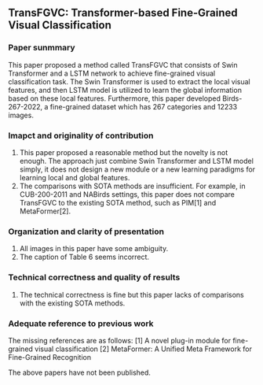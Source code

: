 ## TransFGVC: Transformer-based Fine-Grained Visual Classification

### Paper sunmmary
This paper proposed a method called TransFGVC that consists of Swin Transformer and a LSTM network to achieve fine-grained visual classification task. The Swin Transformer is used to extract the local visual features, and then LSTM model is utilized to learn the global information based on these local features. Furthermore, this paper developed Birds-267-2022, a fine-grained dataset which has 267 categories and 12233 images.


### Imapct and originality of contribution
1. This paper proposed a reasonable method but the novelty is not enough. The approach just combine Swin Transformer and LSTM model simply,  it does not design a new module or a new learning paradigms for learning local and global features.
2. The comparisons with SOTA methods are insufficient. For example, in CUB-200-2011  and NABirds settings, this paper does not compare TransFGVC to the existing SOTA method, such as PIM[1] and MetaFormer[2].

### Organization and clarity of presentation
1. All images in this paper have some ambiguity. 
2. The caption of Table 6 seems incorrect.

### Technical correctness and quality of results
1. The technical correctness is fine but this paper lacks of comparisons with the existing SOTA methods.

### Adequate reference to previous work
The missing references are as follows:
[1] A novel plug-in module for fine-grained visual classification
[2] MetaFormer: A Unified Meta Framework for Fine-Grained Recognition

The above papers have not been published.